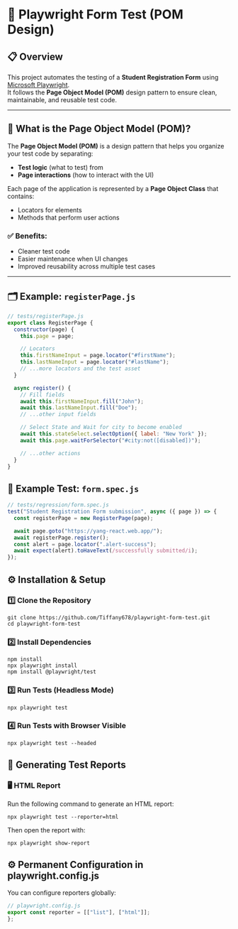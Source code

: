 # 🧪 Playwright Form Test (POM Design)

## 📋 Overview

This project automates the testing of a **Student Registration Form** using [Microsoft Playwright](https://playwright.dev).  
It follows the **Page Object Model (POM)** design pattern to ensure clean, maintainable, and reusable test code.

<!--

## 🧱 Project Structure

playwright-form-test/
│
├── tests/
│ ├── form.spec.js # Main test file
│ └── registerPage.js # Page Object file
│
├── playwright.config.js # Playwright configuration
├── package.json
└── README.md -->

---

## 🧩 What is the Page Object Model (POM)?

The **Page Object Model (POM)** is a design pattern that helps you organize your test code by separating:

- **Test logic** (what to test) from
- **Page interactions** (how to interact with the UI)

Each page of the application is represented by a **Page Object Class** that contains:

- Locators for elements
- Methods that perform user actions

### ✅ Benefits:

- Cleaner test code
- Easier maintenance when UI changes
- Improved reusability across multiple test cases

---

## 🗂 Example: `registerPage.js`

```js
// tests/registerPage.js
export class RegisterPage {
  constructor(page) {
    this.page = page;

    // Locators
    this.firstNameInput = page.locator("#firstName");
    this.lastNameInput = page.locator("#lastName");
    // ...more locators and the test asset
  }

  async register() {
    // Fill fields
    await this.firstNameInput.fill("John");
    await this.lastNameInput.fill("Doe");
    // ...other input fields

    // Select State and Wait for city to become enabled
    await this.stateSelect.selectOption({ label: "New York" });
    await this.page.waitForSelector("#city:not([disabled])");

    // ...other actions
  }
}
```

## 🧪 Example Test: `form.spec.js`

```js
// tests/regression/form.spec.js
test("Student Registration Form submission", async ({ page }) => {
  const registerPage = new RegisterPage(page);

  await page.goto("https://yang-react.web.app/");
  await registerPage.register();
  const alert = page.locator(".alert-success");
  await expect(alert).toHaveText(/successfully submitted/i);
});
```

## ⚙️ Installation & Setup

### 1️⃣ Clone the Repository

```properties
git clone https://github.com/Tiffany678/playwright-form-test.git
cd playwright-form-test
```

### 2️⃣ Install Dependencies

```properties
npm install
npx playwright install
npm install @playwright/test
```

### 3️⃣ Run Tests (Headless Mode)

```properties
npx playwright test
```

### 4️⃣ Run Tests with Browser Visible

```properties
npx playwright test --headed
```

## 🧾 Generating Test Reports

### 🖥️ HTML Report

Run the following command to generate an HTML report:

```properties
npx playwright test --reporter=html
```

Then open the report with:

```properties
npx playwright show-report
```

## ⚙️ Permanent Configuration in playwright.config.js

You can configure reporters globally:

```js
// playwright.config.js
export const reporter = [["list"], ["html"]];
};
```
